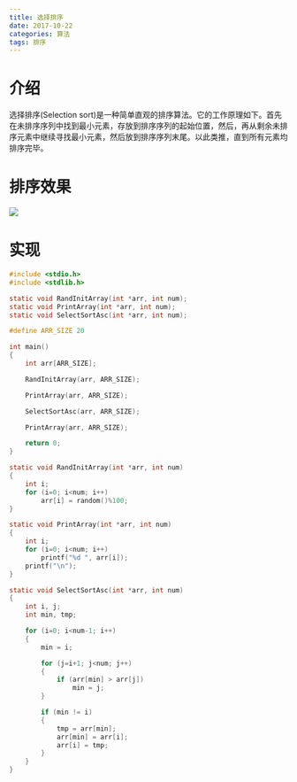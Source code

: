```yaml
---
title: 选择排序
date: 2017-10-22
categories: 算法
tags: 排序
---
```


# 介绍

选择排序(Selection sort)是一种简单直观的排序算法。它的工作原理如下。首先在未排序序列中找到最小元素，存放到排序序列的起始位置，然后，再从剩余未排序元素中继续寻找最小元素，然后放到排序序列末尾。以此类推，直到所有元素均排序完毕。

# 排序效果

![](/img/选择排序.gif)

# 实现

```c
#include <stdio.h>
#include <stdlib.h>

static void RandInitArray(int *arr, int num);
static void PrintArray(int *arr, int num);
static void SelectSortAsc(int *arr, int num);

#define ARR_SIZE 20

int main()
{
	int arr[ARR_SIZE];

	RandInitArray(arr, ARR_SIZE);

	PrintArray(arr, ARR_SIZE);

	SelectSortAsc(arr, ARR_SIZE);

	PrintArray(arr, ARR_SIZE);

	return 0;
}

static void RandInitArray(int *arr, int num)
{
	int i;
	for (i=0; i<num; i++)
		arr[i] = random()%100;
}

static void PrintArray(int *arr, int num)
{
	int i;
	for (i=0; i<num; i++)
		printf("%d ", arr[i]);
	printf("\n");
}

static void SelectSortAsc(int *arr, int num)
{
	int i, j;
	int min, tmp;

	for (i=0; i<num-1; i++)
	{
		min = i;

		for (j=i+1; j<num; j++)
		{
			if (arr[min] > arr[j])
				min = j;
		}

		if (min != i)
		{
			tmp = arr[min];
			arr[min] = arr[i];
			arr[i] = tmp;
		}
	}
}
```


